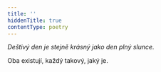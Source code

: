 ```yaml
---
title: ''
hiddenTitle: true
contentType: poetry
---
```


<section>

_Deštivý den je stejně krásný jako den plný slunce._

Oba existují, každý takový, jaký je.

</section>
